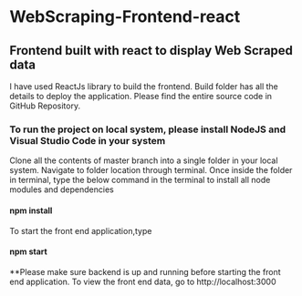 # WebScraping-Frontend-react
## Frontend built with react to display Web Scraped data 
I have used ReactJs library to build the frontend.
Build folder has all the details to deploy the application.
Please find the entire source code in GitHub Repository.
### To run the project on local system, please install NodeJS and Visual Studio Code in your system
Clone all the contents of master branch into a single folder in your local system.
Navigate to folder location through terminal.
Once inside the folder in terminal, type the below command in the terminal to install all node modules and dependencies
#### npm install
To start the front end application,type
#### npm start
**Please make sure backend is up and running before starting the front end application.
To view the front end data, go to
       http://localhost:3000 

